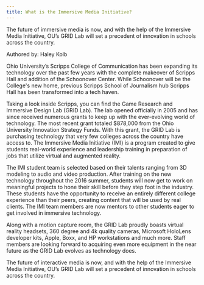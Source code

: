 ```yaml
---
title: What is the Immersive Media Initiative?
---
```

The future of immersive media is now, and with the help of the Immersive Media Initiative, OU’s GRID Lab will set a precedent of innovation in schools across the country.

Authored by: Haley Kolb

Ohio University’s Scripps College of Communication has been expanding its technology over the past few years with the complete makeover of Scripps Hall and addition of the Schoonover Center. While Schoonover will be the College's new home, previous Scripps School of Journalism hub Scripps Hall has been transformed into a tech haven.

Taking a look inside Scripps, you can find the Game Research and Immersive Design Lab (GRID Lab). The lab opened officially in 2005 and has since received numerous grants to keep up with the ever-evolving world of technology. The most recent grant totaled $878,000 from the Ohio University Innovation Strategy Funds. With this grant, the GRID Lab is purchasing technology that very few colleges across the country have access to. The Immersive Media Initiative (IMI) is a program created to give students real-world experience and leadership training in preparation of jobs that utilize virtual and augmented reality.

The IMI student team is selected based on their talents ranging from 3D modeling to audio and video production. After training on the new technology throughout the 2016 summer, students will now get to work on meaningful projects to hone their skill before they step foot in the industry. These students have the opportunity to receive an entirely different college experience than their peers, creating content that will be used by real clients. The IMI team members are now mentors to other students eager to get involved in immersive technology.

Along with a motion capture room, the GRID Lab proudly boasts virtual reality headsets, 360 degree and 4k quality cameras, Microsoft HoloLens developer kits, Apple, Boxx, and HP workstations and much more. Staff members are looking forward to acquiring even more equipment in the near future as the GRID Lab evolves as technology does.

The future of interactive media is now, and with the help of the Immersive Media Initiative, OU’s GRID Lab will set a precedent of innovation in schools across the country.
